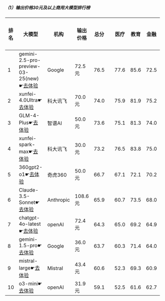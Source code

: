 ##### （1）输出价格30元及以上商用大模型排行榜
|排名|大模型|机构|输出价格|总分| |医疗|教育|金融|法律|行政公务|心理健康|推理与数学计算|语言与指令遵从|
|---|-----|---|-------|---|-|----|---|---|---|------|-------|-----------|------------|
|1|gemini-2.5-pro-preview-03-25(new)☛[去体验](https://easyllm.site/static/modelcompare.html?type=proprietary)|Google|72.5元|76.5| |        77.6|85.6|72.5|53.3|        90.0|52.5|        95.9|84.8|
|2|xunfei-4.0Ultra☛[去体验](https://easyllm.site/static/modelcompare.html?type=proprietary)|科大讯飞|70.0元|74.0| |        75.9|81.9|75.2|66.7|        72.0|61.2|        78.0|82.3|
|3|GLM-4-Plus☛[去体验](https://easyllm.site/static/modelcompare.html?type=proprietary)|智谱AI|50.0元|73.6| |        75.1|81.3|74.0|63.1|        76.7|59.0|        74.2|84.1|
|4|xunfei-spark-max☛[去体验](https://easyllm.site/static/modelcompare.html?type=proprietary)|科大讯飞|30.0元|73.2| |        76.5|83.8|75.0|66.5|        70.4|59.0|        77.5|79.3|
|5|360gpt2-o1☛[去体验](https://easyllm.site/static/modelcompare.html?type=proprietary)|奇虎360|50.0元|66.7| |        67.1|72.1|70.2|49.6|        70.5|52.0|        77.6|77.4|
|6|Claude-3.5-Sonnet☛[去体验](https://easyllm.site/static/modelcompare.html?type=proprietary)|Anthropic|108.6元|65.9| |        60.7|73.5|68.0|54.7|        64.0|40.5|        80.1|85.3|
|7|chatgpt-4o-latest☛[去体验](https://easyllm.site/static/modelcompare.html?type=proprietary)|openAI|72.4元|64.3| |        65.0|69.2|64.9|41.7|        64.0|49.5|        78.7|80.8|
|8|gemini-1.5-pro☛[去体验](https://easyllm.site/static/modelcompare.html?type=proprietary)|Google|36.0元|63.7| |        60.3|71.4|64.0|35.8|        69.7|50.8|        81.5|77.8|
|9|mistral-large☛[去体验](https://easyllm.site/static/modelcompare.html?type=proprietary)|Mistral|43.4元|60.6| |        52.3|69.3|60.9|34.8|        66.5|47.1|        77.3|77.3|
|10|o3-mini☛[去体验](https://easyllm.site/static/modelcompare.html?type=proprietary)|openAI|31.9元|59.1| |        52.5|61.6|62.7|32.4|        62.2|42.5|        84.4|74.8|
    
